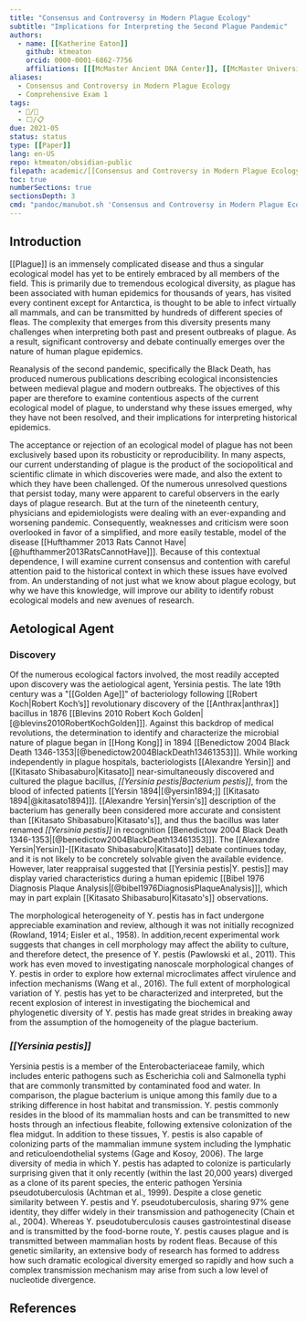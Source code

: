 ```yaml
---
title: "Consensus and Controversy in Modern Plague Ecology"
subtitle: "Implications for Interpreting the Second Plague Pandemic"
authors: 
  - name: [[Katherine Eaton]]
    github: ktmeaton
    orcid: 0000-0001-6862-7756
    affiliations: [[[McMaster Ancient DNA Center]], [[McMaster University]], [[Department of Anthropology]], [[McMaster University]]]
aliases:
  - Consensus and Controversy in Modern Plague Ecology
  - Comprehensive Exam 1
tags:
  - 📝/🌱
  - ⬜/📋
due: 2021-05
status: status
type: [[Paper]]
lang: en-US
repo: ktmeaton/obsidian-public
filepath: academic/[[Consensus and Controversy in Modern Plague Ecology]]
toc: true
numberSections: true
sectionsDepth: 3
cmd: "pandoc/manubot.sh 'Consensus and Controversy in Modern Plague Ecology.md' library.json ../../rootstock"
---
```


## Introduction

[[Plague]] is an immensely complicated disease and thus a singular ecological model has yet to be entirely embraced by all members of the field. This is primarily due to tremendous ecological diversity, as plague has been associated with human epidemics for thousands of years, has visited every continent except for Antarctica, is thought to be able to infect virtually all mammals, and can be transmitted by hundreds of different species of fleas. The complexity that emerges from this diversity presents many challenges when interpreting both past and present outbreaks of plague. As a result, significant controversy and debate continually emerges over the nature of human plague epidemics. 

Reanalysis of the second pandemic, specifically the Black Death, has produced numerous publications describing ecological inconsistencies between medieval plague and modern outbreaks. The objectives of this paper are therefore to examine contentious aspects of the current ecological model of plague, to understand why these issues emerged, why they have not been resolved, and their implications for interpreting historical epidemics. 

The acceptance or rejection of an ecological model of plague has not been exclusively based upon its robusticity or reproducibility. In many aspects, our current understanding of plague is the product of the sociopolitical and scientific climate in which discoveries were made, and also the extent to which they have been challenged. Of the numerous unresolved questions that persist today, many were apparent to careful observers in the early days of plague research. But at the turn of the nineteenth century, physicians and epidemiologists were dealing with an ever-expanding and worsening pandemic. Consequently, weaknesses and criticism were soon overlooked in favor of a simplified, and more easily testable, model of the disease  [[Hufthammer 2013 Rats Cannot Have\|[@hufthammer2013RatsCannotHave]]]. Because of this contextual dependence, I will examine current consensus and contention with careful attention paid to the historical context in which these issues have evolved from. An understanding of not just what we know about plague ecology, but why we have this knowledge, will improve our ability to identify robust ecological models and new avenues of research.

## Aetological Agent 

###  Discovery 

Of the numerous ecological factors involved, the most readily accepted upon discovery was the aetiological agent, Yersinia pestis. The late 19th century was a "[[Golden Age]]" of bacteriology following [[Robert Koch\|Robert Koch’s]] revolutionary discovery of the [[Anthrax|anthrax]] bacillus in 1876 [[Blevins 2010 Robert Koch Golden\|[@blevins2010RobertKochGolden]]]. Against this backdrop of medical revolutions, the determination to identify and characterize the microbial nature of plague began in [[Hong Kong]] in 1894 [[Benedictow 2004 Black Death 1346-1353\|[@benedictow2004BlackDeath13461353]]]. While working independently in plague hospitals, bacteriologists [[Alexandre Yersin]] and [[Kitasato Shibasaburo\|Kitasato]] near-simultaneously discovered and cultured the plague bacillus, *[[Yersinia pestis\|Bacterium pestis]]*, from the blood of infected patients [[Yersin 1894\|[@yersin1894;]] [[Kitasato 1894\|@kitasato1894]]]. [[Alexandre Yersin\|Yersin's]] description of the bacterium has generally been considered more accurate and consistent than [[Kitasato Shibasaburo\|Kitasato's]], and thus the bacillus was later renamed *[[Yersinia pestis]]* in recognition [[Benedictow 2004 Black Death 1346-1353\|[@benedictow2004BlackDeath13461353]]]. The [[Alexandre Yersin\|Yersin]]-[[Kitasato Shibasaburo\|Kitasato]] debate continues today, and it is not likely to be concretely solvable given the available evidence. However, later reappraisal suggested that [[Yersinia pestis|Y. pestis]] may display varied characteristics during a human epidemic [[Bibel 1976 Diagnosis Plaque Analysis\|[@bibel1976DiagnosisPlaqueAnalysis]]], which may in part explain [[Kitasato Shibasaburo\|Kitasato's]] observations.

The morphological heterogeneity of Y. pestis has in fact undergone appreciable examination and review, although it was not initially recognized (Rowland, 1914; Eisler et al., 1958). In addition,recent experimental work suggests that changes in cell morphology may affect the ability to culture, and therefore detect, the presence of Y. pestis (Pawlowski et al., 2011). This work has even moved
to investigating nanoscale morphological changes of Y. pestis in order to explore how external microclimates affect virulence and infection mechanisms (Wang et al., 2016). The full extent of morphological variation of Y. pestis has yet to be characterized and interpreted, but the recent explosion of interest in investigating the biochemical and phylogenetic diversity of Y. pestis has made
great strides in breaking away from the assumption of the homogeneity of the plague bacterium.

### *[[Yersinia pestis]]*

Yersinia pestis is a member of the Enterobacteriaceae family, which includes enteric pathogens such as Escherichia coli and Salmonella typhi that are commonly transmitted by contaminated food and water. In comparison, the plague bacterium is unique among this family due to a striking difference in host habitat and transmission. Y. pestis commonly resides in the blood of its mammalian hosts and can be transmitted to new hosts through an infectious fleabite, following extensive colonization of the flea midgut. In addition to these tissues, Y. pestis is also capable of colonizing parts of the mammalian immune system including the lymphatic and reticuloendothelial systems (Gage and Kosoy, 2006). The large diversity of media in which Y. pestis has adapted to colonize is particularly surprising given that it only recently (within the last 20,000 years) diverged as a clone of its parent species, the enteric pathogen Yersinia pseudotuberculosis (Achtman et al., 1999). Despite a close genetic similarity between Y. pestis and Y. pseudotuberculosis, sharing 97% gene identity, they differ widely in their transmission and pathogenecity (Chain et al., 2004). Whereas Y. pseudotuberculosis causes gastrointestinal disease and is transmitted by the food-borne route, Y. pestis causes plague and is transmitted between mammalian hosts by rodent fleas. Because of this genetic similarity, an extensive body of research has formed to address how such dramatic ecological diversity emerged so rapidly and how such a complex transmission mechanism may arise from such a low level of nucleotide divergence.


## References

